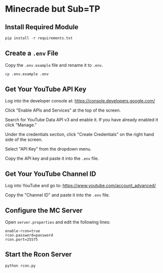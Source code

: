 # Minecrade but Sub=TP

## Install Required Module

```py
pip install -r requirements.txt
```

## Create a `.env` File

Copy the `.env.example` file and rename it to `.env`.

```sh
cp .env.example .env
```

## Get Your YouTube API Key

Log into the developer console at: https://console.developers.google.com/

Click "Enable APIs and Services" at the top of the screen.

Search for YouTube Data API v3 and enable it. If you have already enabled it click "Manage."

Under the credentials section, click "Create Credentials" on the right hand side of the screen.

Select "API Key" from the dropdown menu.

Copy the API key and paste it into the `.env` file.

## Get Your YouTube Channel ID

Log into YouTube and go to: https://www.youtube.com/account_advanced/

Copy the "Channel ID" and paste it into the `.env` file.

## Configure the MC Server

Open `server.properties` and edit the following lines:

```text
enable-rcon=true
rcon.password=password
rcon.port=25575
```

## Start the Rcon Server

```cli
python rcon.py
```
